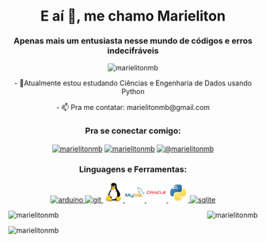 <h1 align="center">E aí 👋, me chamo Marieliton</h1>
<h3 align="center">Apenas mais um entusiasta nesse mundo de códigos e erros indecifráveis</h3>

<p align="center"> <img src="https://komarev.com/ghpvc/?username=marielitonmb&label=Visitas%20ao%20perfil&color=0e75b6&style=flat" alt="marielitonmb" /> </p>

<p align="center">- 🌱Atualmente estou estudando Ciências e Engenharia de Dados usando Python</p>

<p align="center">- 📫 Pra me contatar: marielitonmb@gmail.com</p>

<h3 align="center">Pra se conectar comigo:</h3>
<p align="center">
<a href="https://twitter.com/marielitonmb" target="blank"><img align="center" src="https://raw.githubusercontent.com/rahuldkjain/github-profile-readme-generator/master/src/images/icons/Social/twitter.svg" alt="marielitonmb" height="30" width="40" /></a>
<a href="https://linkedin.com/in/marielitonmb" target="blank"><img align="center" src="https://raw.githubusercontent.com/rahuldkjain/github-profile-readme-generator/master/src/images/icons/Social/linked-in-alt.svg" alt="marielitonmb" height="30" width="40" /></a>
<a href="https://medium.com/@marielitonmb" target="blank"><img align="center" src="https://raw.githubusercontent.com/rahuldkjain/github-profile-readme-generator/master/src/images/icons/Social/medium.svg" alt="@marielitonmb" height="30" width="40" /></a>
</p>

<h3 align="center">Linguagens e Ferramentas:</h3>
<p align="center"> <a href="https://www.arduino.cc/" target="_blank"> <img src="https://cdn.worldvectorlogo.com/logos/arduino-1.svg" alt="arduino" width="40" height="40"/> </a> <a href="https://git-scm.com/" target="_blank"> <img src="https://www.vectorlogo.zone/logos/git-scm/git-scm-icon.svg" alt="git" width="40" height="40"/> </a> <a href="https://www.linux.org/" target="_blank"> <img src="https://raw.githubusercontent.com/devicons/devicon/master/icons/linux/linux-original.svg" alt="linux" width="40" height="40"/> </a> <a href="https://www.mysql.com/" target="_blank"> <img src="https://raw.githubusercontent.com/devicons/devicon/master/icons/mysql/mysql-original-wordmark.svg" alt="mysql" width="40" height="40"/> </a> <a href="https://www.oracle.com/" target="_blank"> <img src="https://raw.githubusercontent.com/devicons/devicon/master/icons/oracle/oracle-original.svg" alt="oracle" width="40" height="40"/> </a> <a href="https://www.python.org" target="_blank"> <img src="https://raw.githubusercontent.com/devicons/devicon/master/icons/python/python-original.svg" alt="python" width="40" height="40"/> </a> <a href="https://www.sqlite.org/" target="_blank"> <img src="https://www.vectorlogo.zone/logos/sqlite/sqlite-icon.svg" alt="sqlite" width="40" height="40"/> </a> </p>

<p><img align="right" src="https://github-readme-stats.vercel.app/api/top-langs?username=marielitonmb&show_icons=true&theme=dark&locale=en&layout=compact" alt="marielitonmb" /></p>

<p>&nbsp;<img align="left" src="https://github-readme-stats.vercel.app/api?username=marielitonmb&show_icons=true&theme=dark&locale=en" alt="marielitonmb" /></p>

<p><img align="left" src="https://github-readme-streak-stats.herokuapp.com/?user=marielitonmb&theme=dark" alt="marielitonmb" /></p>

